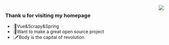 <img align="right" src="https://github-readme-stats.vercel.app/api?username=Sameliya&show_icons=true&icon_color=CE1D2D&text_color=718096&bg_color=ffffff&hide_title=true" />

### Thank u for visiting my homepage

- :🎉Vue&Scrapy&Spring
- :📔Want to make a great open source project
- :🗡Body is the capital of revolution
